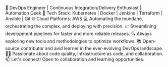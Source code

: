 🚀 DevOps Engineer | Continuous Integration/Delivery Enthusiast | Automation Geek
🔧 Tech Stack: Kubernetes | Docker | Jenkins | Terraform | Ansible | Git
🌐 Cloud Platforms: AWS
💻 Automating the mundane, orchestrating the complex, and deploying with precision.
📈 Streamlining development pipelines for faster and more reliable releases.
🔍 Always exploring new tools and methodologies to optimize workflows.
📚 Open-source contributor and avid learner in the ever-evolving DevOps landscape.
👨‍💻 Passionate about code quality, infrastructure as code, and collaboration.
📫 Let's connect! Open to collaboration and learning opportunities.


